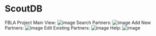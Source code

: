 # ScoutDB
 FBLA Project
Main View:
![image](https://github.com/user-attachments/assets/ba60c9d9-d029-4fd3-bf40-85b68681e592)
Search Partners:
![image](https://github.com/user-attachments/assets/f0541aac-b663-489d-9d97-d7afab2caea3)
Add New Partners:
![image](https://github.com/user-attachments/assets/d2097966-8713-413c-be27-2ee8e5b17e1e)
Edit Existing Partners:
![image](https://github.com/user-attachments/assets/2a7787c5-b0b4-454a-9a6f-5e45bbe3b930)
Help:
![image](https://github.com/user-attachments/assets/bf3b7694-3f31-4c28-a8ae-eec548561062)
